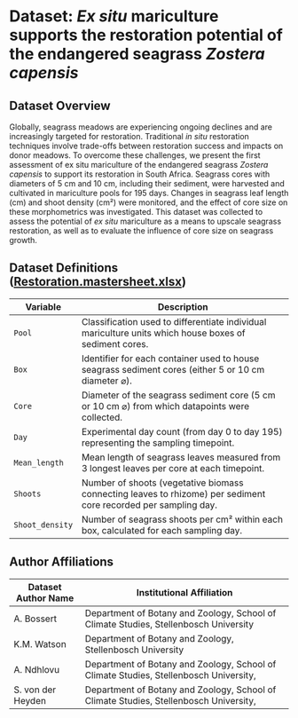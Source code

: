 # Dataset: *Ex situ* mariculture supports the restoration potential of the endangered seagrass *Zostera capensis*
## Dataset Overview

Globally, seagrass meadows are experiencing ongoing declines and are increasingly targeted for restoration. Traditional *in situ* restoration techniques involve trade-offs between restoration success and impacts on donor meadows. To overcome these challenges, we present the first assessment of ex situ mariculture of the endangered seagrass *Zostera capensis* to support its restoration in South Africa. Seagrass cores with diameters of 5 cm and 10 cm, including their sediment, were harvested and cultivated in mariculture pools for 195 days. Changes in seagrass leaf length (cm) and shoot density (cm²) were monitored, and the effect of core size on these morphometrics was investigated. This dataset was collected to assess the potential of *ex situ* mariculture as a means to upscale seagrass restoration, as well as to evaluate the influence of core size on seagrass growth.

## Dataset Definitions ([Restoration.mastersheet.xlsx](Restoration.mastersheet.xlsx))

| **Variable**     | **Description**                                                                                                                                          |
|------------------|----------------------------------------------------------------------------------------------------------------------------------------------------------|
| `Pool`           | Classification used to differentiate individual mariculture units which house boxes of sediment cores.                                                  |
| `Box`            | Identifier for each container used to house seagrass sediment cores (either 5 or 10 cm diameter ⌀).                                                     |
| `Core`           | Diameter of the seagrass sediment core (5 cm or 10 cm ⌀) from which datapoints were collected.                                                           |
| `Day`            | Experimental day count (from day 0 to day 195) representing the sampling timepoint.                                                                      |
| `Mean_length`    | Mean length of seagrass leaves measured from 3 longest leaves per core at each timepoint.                                                               |
| `Shoots`         | Number of shoots (vegetative biomass connecting leaves to rhizome) per sediment core recorded per sampling day.                                          |
| `Shoot_density`  | Number of seagrass shoots per cm² within each box, calculated for each sampling day.                                                                    |

## Author Affiliations

| **Dataset Author Name** | **Institutional Affiliation**                                                                                                                                           |
|--------------------------|-------------------------------------------------------------------------------------------------------------------------------------------------------------------------|
| A. Bossert               | Department of Botany and Zoology, School of Climate Studies, Stellenbosch University |
| K.M. Watson              | Department of Botany and Zoology, Stellenbosch University                                  |
| A. Ndhlovu              | Department of Botany and Zoology,  School of Climate Studies, Stellenbosch University,  |
| S. von der Heyden      | Department of Botany and Zoology,  School of Climate Studies, Stellenbosch University,  |

